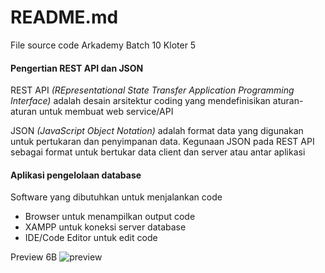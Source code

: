 # README.md

File source code Arkademy Batch 10 Kloter 5

#### Pengertian REST API dan JSON

REST API *(REpresentational State Transfer Application Programming Interface)* adalah desain arsitektur coding yang mendefinisikan aturan-aturan untuk membuat web service/API

JSON *(JavaScript Object Notation)* adalah format data yang digunakan untuk pertukaran dan penyimpanan data.
Kegunaan JSON pada REST API sebagai format untuk bertukar data client dan server atau antar aplikasi

#### Aplikasi pengelolaan database

Software yang dibutuhkan untuk menjalankan code
- Browser untuk menampilkan output code
- XAMPP untuk koneksi server database
- IDE/Code Editor untuk edit code

Preview 6B
![preview](https://user-images.githubusercontent.com/50720858/58370360-7268d300-7eba-11e9-8293-3fc618d9be76.PNG)
